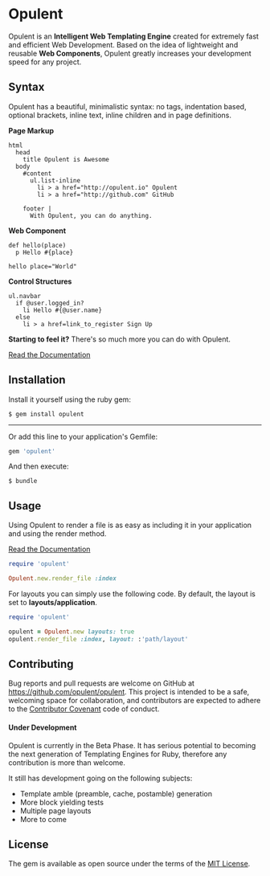 # Opulent

Opulent is an __Intelligent Web Templating Engine__ created for extremely fast and efficient Web Development. Based on the idea of lightweight and reusable __Web Components__, Opulent greatly increases your development speed for any project.

## Syntax

Opulent has a beautiful, minimalistic syntax: no tags, indentation based, optional brackets, inline text, inline children and in page definitions.

__Page Markup__
```
html
  head
    title Opulent is Awesome
  body
    #content
      ul.list-inline
        li > a href="http://opulent.io" Opulent
        li > a href="http://github.com" GitHub

    footer |
      With Opulent, you can do anything.
```

__Web Component__
```
def hello(place)
  p Hello #{place}

hello place="World"
```

__Control Structures__
```
ul.navbar
  if @user.logged_in?
    li Hello #{@user.name}
  else
    li > a href=link_to_register Sign Up
```

__Starting to feel it?__ There's so much more you can do with Opulent.

[Read the Documentation](docs/reference.md)



## Installation

Install it yourself using the ruby gem:

    $ gem install opulent

---

Or add this line to your application's Gemfile:

```ruby
gem 'opulent'
```

And then execute:

    $ bundle


## Usage

Using Opulent to render a file is as easy as including it in your application and using the render method.

[Read the Documentation](docs/usage.md)

```ruby
require 'opulent'

Opulent.new.render_file :index
```

For layouts you can simply use the following code. By default, the layout is set to __layouts/application__.

```ruby
require 'opulent'

opulent = Opulent.new layouts: true
opulent.render_file :index, layout: :'path/layout'
```

<!--
## Development

After checking out the repo, run `bin/setup` to install dependencies. Then, run `rake rspec` to run the tests. You can also run `bin/console` for an interactive prompt that will allow you to experiment.

To install this gem onto your local machine, run `bundle exec rake install`. To release a new version, update the version number in `version.rb`, and then run `bundle exec rake release`, which will create a git tag for the version, push git commits and tags, and push the `.gem` file to [rubygems.org](https://rubygems.org).
-->

## Contributing

Bug reports and pull requests are welcome on GitHub at https://github.com/opulent/opulent. This project is intended to be a safe, welcoming space for collaboration, and contributors are expected to adhere to the [Contributor Covenant](contributor-covenant.org) code of conduct.

#### Under Development
Opulent is currently in the Beta Phase. It has serious potential to becoming the next generation of Templating Engines for Ruby, therefore any contribution is more than welcome.

It still has development going on the following subjects:

* Template amble (preamble, cache, postamble) generation
* More block yielding tests
* Multiple page layouts
* More to come

## License

The gem is available as open source under the terms of the [MIT License](http://opensource.org/licenses/MIT).
